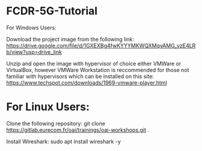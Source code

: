 # FCDR-5G-Tutorial
For Windows Users:

Download the project image from the following link: https://drive.google.com/file/d/1GXEXBg4fwKYYYMKWQXMqyAMG_yzE4LRb/view?usp=drive_link

Unzip and open the image with hypervisor of choice either VMWare or VirtualBox, however VMWare Workstation is reccommended for those not familiar with hypervisors which can be installed on this site: https://www.techspot.com/downloads/1969-vmware-player.html

# For Linux Users: 

Clone the following repository: git clone https://gitlab.eurecom.fr/oai/trainings/oai-workshops.git .

Install Wireshark: sudo apt install wireshark -y
